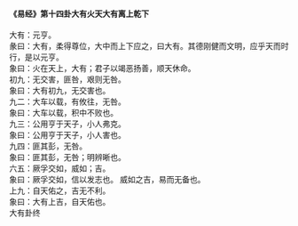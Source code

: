 <font face=微软雅黑>

#### 《易经》第十四卦大有火天大有离上乾下   

大有：元亨。   
彖曰：大有，柔得尊位，大中而上下应之，曰大有。其德刚健而文明，应乎天而时行，是以元亨。   
象曰：火在天上，大有；君子以竭恶扬善，顺天休命。   
初九：无交害，匪咎，艰则无咎。   
象曰：大有初九，无交害也。   
九二：大车以载，有攸往，无咎。   
象曰：大车以载，积中不败也。   
九三：公用亨于天子，小人弗克。   
象曰：公用亨于天子，小人害也。   
九四：匪其彭，无咎。   
象曰：匪其彭，无咎；明辨晰也。   
六五：厥孚交如，威如；吉。   
象曰：厥孚交如，信以发志也。 威如之吉，易而无备也。   
上九：自天佑之，吉无不利。   
象曰：大有上吉，自天佑也。   
大有卦终   

</font>
